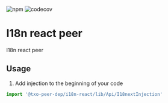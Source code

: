 ![npm](https://img.shields.io/npm/v/@txo-peer-dep/i18n-react)
![codecov](https://img.shields.io/codecov/c/github/technology-studio/i18n-react-peer)
# I18n react peer #

I18n react peer

## Usage

1. Add injection to the beginning of your code
```typescript
import '@txo-peer-dep/i18n-react/lib/Api/I18nextInjection'
```

